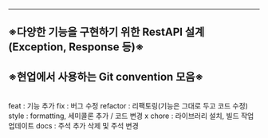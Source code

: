 
<hr>
<h2>
  ※다양한 기능을 구현하기 위한 RestAPI 설계(Exception, Response 등)※
</h2>
</hr>


<h2>
  ※현업에서 사용하는 Git convention 모음※
</h2>
<br>
  feat : 기능 추가
  fix : 버그 수정
  refactor : 리팩토링(기능은 그대로 두고 코드 수정)
  style : formatting, 세미콜론 추가 / 코드 변경 x
  chore : 라이브러리 설치, 빌드 작업 업데이트
  docs : 주석 추가 삭제 및 주석 변경
</br>

